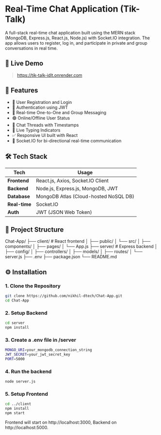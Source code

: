 # Real-Time Chat Application (Tik-Talk)

A full-stack real-time chat application built using the MERN stack (MongoDB, Express.js, React.js, Node.js) with Socket.IO integration.
The app allows users to register, log in, and participate in private and group conversations in real time.

## 🔗 Live Demo

> https://tik-talk-idlt.onrender.com

## 🚀 Features

- 🧑 User Registration and Login
- 🔐 Authentication using JWT
- 👥 Real-time One-to-One and Group Messaging
- 🟢 Online/Offline User Status
- 🧵 Chat Threads with Timestamps
- 🔔 Live Typing Indicators
- ✅ Responsive UI built with React
- 📡 Socket.IO for bi-directional real-time communication

## 🛠️ Tech Stack

| Tech           | Usage                                  |
|----------------|----------------------------------------|
| **Frontend**   | React.js, Axios, Socket.IO Client      |
| **Backend**    | Node.js, Express.js, MongoDB, JWT      |
| **Database**   | MongoDB Atlas (Cloud-hosted NoSQL DB)  |
| **Real-time**  | Socket.IO                              |
| **Auth**       | JWT (JSON Web Token)                   |

## 📁 Project Structure

Chat-App/
├── client/ # React frontend
│ ├── public/
│ └── src/
│ ├── components/
│ ├── pages/
│ └── App.js
├── server/ # Express backend
│ ├── config/
│ ├── controllers/
│ ├── models/
│ ├── routes/
│ └── server.js
├── .env
├── package.json
└── README.md

## ⚙️ Installation

### 1. Clone the Repository
```bash
git clone https://github.com/nikhil-dtech/Chat-App.git
cd Chat-App
```
 ### 2. Setup Backend
```bash
cd server
npm install
```
 ### 3. Create a .env file in /server
```bash
MONGO_URI=your_mongodb_connection_string
JWT_SECRET=your_jwt_secret_key
PORT=5000
```
 ### 4. Run the backend
```bash
node server.js
```
 ### 5. Setup Frontend
```bash
cd ../client
npm install
npm start
```

Frontend will start on http://localhost:3000, Backend on http://localhost:5000.



